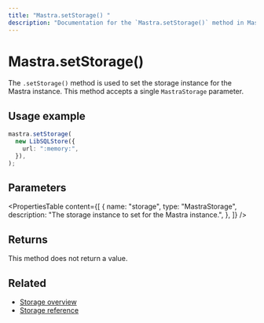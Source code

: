 ```yaml
---
title: "Mastra.setStorage() "
description: "Documentation for the `Mastra.setStorage()` method in Mastra, which sets the storage instance for the Mastra instance."
---
```


# Mastra.setStorage()

The `.setStorage()` method is used to set the storage instance for the Mastra instance. This method accepts a single `MastraStorage` parameter.

## Usage example

```typescript copy
mastra.setStorage(
  new LibSQLStore({
    url: ":memory:",
  }),
);
```

## Parameters

<PropertiesTable
content={[
{
name: "storage",
type: "MastraStorage",
description: "The storage instance to set for the Mastra instance.",
},
]}
/>

## Returns

This method does not return a value.

## Related

- [Storage overview](/docs/server-db/storage)
- [Storage reference](/docs/reference/storage/libsql)
